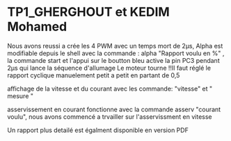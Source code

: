 # TP1_GHERGHOUT et KEDIM Mohamed
Nous avons reussi a crée les 4 PWM avec un temps mort de 2µs, 
Alpha est modifiable depuis le shell avec la commande : alpha "Rapport voulu en %" ,
la commande start et l'appui sur le boutton bleu active la pin PC3 pendant 2µs qui lance la séquence d'allumage
Le moteur tourne !!Il faut réglé le rapport cyclique manuelement petit a petit en partant de 0,5 

affichage de la vitesse et du courant avec les commande: "vitesse" et " mesure "

asservissement en courant fonctionne avec la commande asserv "courant voulu", nous avons commencé a trvailler sur l'asservissment en vitesse

Un rapport plus detailé est égalment disponible en version PDF 
